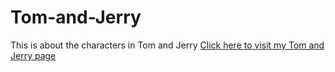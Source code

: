 # Tom-and-Jerry
This is about the characters in Tom and Jerry
<a href="https://nobelll.github.io/Tom-and-Jerry/"> Click here to visit my Tom and Jerry page</a>
